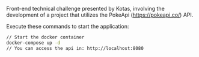 Front-end technical challenge presented by Kotas, involving the development of a project that utilizes the PokeApi (https://pokeapi.co/) API.

Execute these commands to start the application:
```bash
// Start the docker container
docker-compose up -d
// You can access the api in: http://localhost:8080
```

